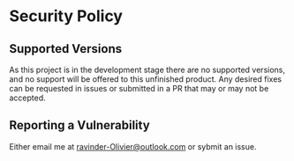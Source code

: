 # Security Policy

## Supported Versions

As this project is in the development stage there are no supported versions, and no support will be offered to this unfinished product.
Any desired fixes can be requested in issues or submitted in a PR that may or may not be accepted.


## Reporting a Vulnerability

Either email me at ravinder-Olivier@outlook.com or sybmit an issue.
